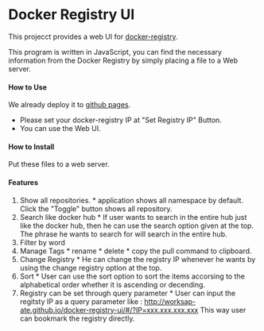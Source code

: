 # Docker Registry UI

This projecct provides a web UI for [docker-registry](https://github.com/dotcloud/docker-registry).

This program is written in JavaScript, you can find the necessary information from the Docker Registry by simply placing a file to a Web server.

#### How to Use

We already deploy it to [github pages](http://worksap-ate.github.io/docker-registry-ui/#/).

- Please set your docker-registry IP at "Set Registry IP" Button. 
- You can use the Web UI.

#### How to Install

Put these files to a web server.

#### Features

  1. Show all repositories.
    * application shows all namespace by default. Click the "Toggle" button shows all repository. 
  1. Search like docker hub
    * If user wants to search in the entire hub just like the docker hub, then he can use the search option given at the top. The phrase he wants to search for will search in the entire hub.
  1. Filter by word
  1. Manage Tags
    * rename
    * delete
    * copy the pull command to clipboard.
  1. Change Registry
    * He can change the registry IP whenever he wants by using the change registry option at the top.
  1. Sort
    * User can use the sort option to sort the items accorsing to the alphabetical order whether it is ascending or decending.
  1. Registry can be set through query parameter
    * User can input the regitsty IP as a query parameter like : http://worksap-ate.github.io/docker-registry-ui/#/?IP=xxx.xxx.xxx.xxx
      This way user can bookmark the registry directly.    
